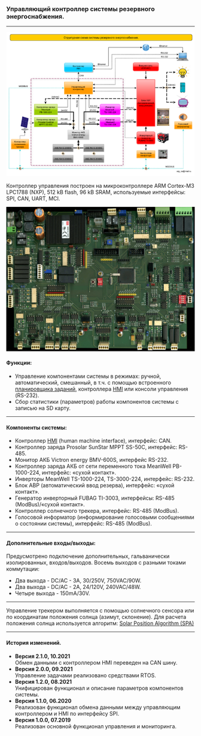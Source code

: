 ### Управляющий контроллер системы резервного энергоснабжения.
---
![](Doc/Image/struct_sch1.png)

Контроллер управления построен на микроконтроллере ARM Cortex-M3 LPC1788 (NXP), 512 kB flash, 96 kB SRAM, используемые интерфейсы: SPI, CAN, UART, MCI.

![](Doc/Image/Control_mon_top.jpg)

#### Функции:
* Управление компонентами системы в режимах: ручной, автоматический, смешанный, в т.ч. с помощью встроенного <a href="Doc/scheduler.pdf" target="_blank">планировщика заданий</a>, контроллера [HMI](https://github.com/srgemb/HMI) или консоли управления (RS-232).
* Сбор статистики (параметров) работы компонентов системы с записью на SD карту. 
---

#### Компоненты системы:
* Контроллер [HMI](https://github.com/srgemb/HMI) (human machine interface), интерфейс: CAN.
* Контроллер заряда Prosolar SunStar MPPT SS-50C, интерфейс: RS-485.
* Монитор АКБ Victron energy BMV-600S, интерфейс RS-232.
* Контроллер заряда АКБ от сети переменного тока MeanWell PB-1000-224, интерфейс: «cухой контакт».
* Инверторы MeanWell TS-1000-224, TS-3000-224, интерфейс: RS-232.
* Блок АВР (автоматический ввод резерва), интерфейс: «сухой контакт».
* Генератор инверторный FUBAG TI-3003, интерфейсы: RS-485 (ModBus)/«сухой контакт».
* Контроллер солнечного трекера, интерфейс: RS-485 (ModBus).
* Голосовой информатор (информирование голосовыми сообщениями о состоянии системы), интерфейс: RS-485 (ModBus).

---

#### Дополнительные входы/выходы:

Предусмотрено подключение дополнительных, гальванически изолированных, входов/выходов. 
Восемь выходов с разными токами коммутации:
* Два выхода - DC/AC - 3A, 30/250V, 750VAC/90W.
* Два выхода - DC/AC - 2A, 24/120V, 240VAC/48W.
* Четыре выхода - 150mA/30V.

---

Управление трекером выполняется с помощью солнечного сенсора или по координатам положения солнца (азимут, склонение). Для расчета положения солнца используется алгоритм: [Solar Position Algorithm (SPA)](https://midcdmz.nrel.gov/spa/)

---

#### История изменений.
* **Версия 2.1.0, 10.2021**  
Обмен данными с контроллером HMI переведен на CAN шину.  
* **Версия 2.0.0, 09.2021**  
Управление задачами реализовано средствами RTOS.  
* **Версия 1.2.0, 08.2021**  
Унифицирован функционал и описание параметров компонентов системы.
* **Версия 1.1.0, 06.2020**  
Реализован функционал обмена данными между управляющим контроллером и HMI по интерфейсу SPI.
* **Версия 1.0.0, 07.2019**  
Реализован основной функционал управления и мониторинга.




